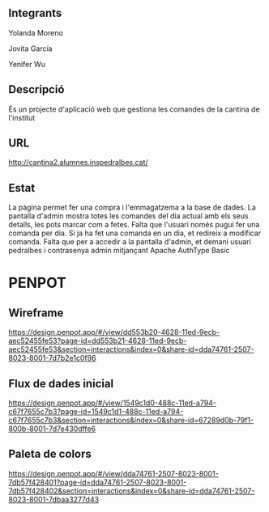 ## Integrants

Yolanda Moreno

Jovita García

Yenifer Wu

## Descripció

És un projecte d'aplicació web que gestiona les comandes de la cantina de l'institut

## URL

http://cantina2.alumnes.inspedralbes.cat/

## Estat

La pàgina permet fer una compra i l'emmagatzema a la base de dades. La pantalla d'admin mostra totes les comandes del dia actual amb els seus detalls, les pots marcar com a fetes.
Falta que l'usuari només pugui fer una comanda per dia. Si ja ha fet una comanda en un dia, et redireix a modificar comanda.
Falta que per a accedir a la pantalla d'admin, et demani usuari pedralbes i contrasenya admin mitjançant Apache AuthType Basic

# PENPOT
## Wireframe
https://design.penpot.app/#/view/dd553b20-4628-11ed-9ecb-aec52455fe53?page-id=dd553b21-4628-11ed-9ecb-aec52455fe53&section=interactions&index=0&share-id=dda74761-2507-8023-8001-7d7b2e1c0f96

## Flux de dades inicial
https://design.penpot.app/#/view/1549c1d0-488c-11ed-a794-c67f7655c7b3?page-id=1549c1d1-488c-11ed-a794-c67f7655c7b3&section=interactions&index=0&share-id=67289d0b-79f1-800b-8001-7d7e430dffe6

## Paleta de colors
https://design.penpot.app/#/view/dda74761-2507-8023-8001-7db57f428401?page-id=dda74761-2507-8023-8001-7db57f428402&section=interactions&index=0&share-id=dda74761-2507-8023-8001-7dbaa3277d43